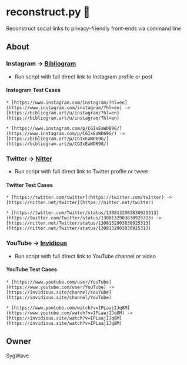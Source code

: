 # reconstruct.py 🐍

Reconstruct social links to privacy-friendly front-ends via command line

## About

### Instagram -> [Bibliogram](https://github.com/cloudrac3r/bibliogram)

* Run script with full direct link to Instagram profile or post

#### Instagram Test Cases

    * [https://www.instagram.com/instagram/?hl=en](https://www.instagram.com/instagram/?hl=en) -> [https://bibliogram.art/u/instagram/?hl=en](https://bibliogram.art/u/instagram/?hl=en)

    * [https://www.instagram.com/p/CGIxEaWD69G/](https://www.instagram.com/p/CGIxEaWD69G/) -> [https://bibliogram.art/p/CGIxEaWD69G/](https://bibliogram.art/p/CGIxEaWD69G/)

### Twitter -> [Nitter](https://github.com/zedeus/nitter)

* Run script with full direct link to Twitter profile or tweet

#### Twitter Test Cases

    * [https://twitter.com/twitter](https://twitter.com/twitter) -> [https://nitter.net/twitter](https://nitter.net/twitter)

    * [https://twitter.com/Twitter/status/1308132903830925313](https://twitter.com/Twitter/status/1308132903830925313) -> [https://nitter.net/Twitter/status/1308132903830925313](https://nitter.net/Twitter/status/1308132903830925313)

### YouTube -> [Invidious](https://github.com/iv-org/invidious)

* Run script with full direct link to YouTube channel or video

#### YouTube Test Cases

    * [https://www.youtube.com/user/YouTube](https://www.youtube.com/user/YouTube) -> [https://invidious.site/channel/YouTube](https://invidious.site/channel/YouTube)

    * [https://www.youtube.com/watch?v=IPLaajIJq8M](https://www.youtube.com/watch?v=IPLaajIJq8M) -> [https://invidious.site/watch?v=IPLaajIJq8M](https://invidious.site/watch?v=IPLaajIJq8M)

## Owner

SygWave
